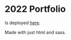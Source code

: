 # 2022 Portfolio

Is deployed [here](https://ssmodish.github.io/2022-Portfolio/).

Made with just html and sass.
